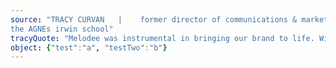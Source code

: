 ```yaml
---
source: "TRACY CURVAN   |    former director of communications & marketing, 
the AGNEs irwin school"
tracyQuote: "Melodee was instrumental in bringing our brand to life. With nothing more than a nascent brand deck, she used the guidelines as a starting point and worked alongside us to co-create a visual identity that clearly differentiated our school amidst a competitive landscape. Our new brand, in every design expression, set us apart as a joyful and rigorous learning institution. Melodee’s willingness to dive into a project — regardless of the timeline — made her an indispensable member of our small marketing and communications team. Melodee’sclassic aesthetic, combined with her astute attention to fine detail, makes her a true creative force who produces inspiring work."
object: {"test":"a", "testTwo":"b"}
---
```


